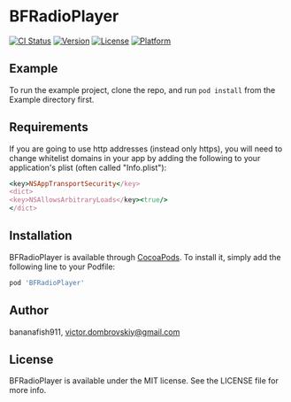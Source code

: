 # BFRadioPlayer

[![CI Status](https://img.shields.io/travis/bananafish911/BFRadioPlayer.svg?style=flat)](https://travis-ci.org/bananafish911/BFRadioPlayer)
[![Version](https://img.shields.io/cocoapods/v/BFRadioPlayer.svg?style=flat)](https://cocoapods.org/pods/BFRadioPlayer)
[![License](https://img.shields.io/cocoapods/l/BFRadioPlayer.svg?style=flat)](https://cocoapods.org/pods/BFRadioPlayer)
[![Platform](https://img.shields.io/cocoapods/p/BFRadioPlayer.svg?style=flat)](https://cocoapods.org/pods/BFRadioPlayer)

## Example

To run the example project, clone the repo, and run `pod install` from the Example directory first.

## Requirements

If you are going to use http addresses (instead only https), you will need to change whitelist domains in your app by adding the following to your application's plist (often called "Info.plist"):
```ruby
<key>NSAppTransportSecurity</key>
<dict>
<key>NSAllowsArbitraryLoads</key><true/>
</dict>
```

## Installation

BFRadioPlayer is available through [CocoaPods](https://cocoapods.org). To install
it, simply add the following line to your Podfile:

```ruby
pod 'BFRadioPlayer'
```

## Author

bananafish911, victor.dombrovskiy@gmail.com

## License

BFRadioPlayer is available under the MIT license. See the LICENSE file for more info.
